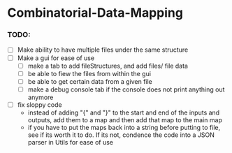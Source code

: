 # Combinatorial-Data-Mapping
### TODO: 

- [ ] Make ability to have multiple files under the same structure
- [ ] Make a gui for ease of use
  - [ ] make a tab to add fileStructures, and add files/ file data
  - [ ] be able to fiew the files from within the gui
  - [ ] be able to get certain data from a given file
  - [ ] make a debug console tab if the console does not print anything out anymore

- [ ] fix sloppy code
  - instead of adding "{" and "}" to the start and end of the inputs and outputs, add them to a map and then add that map to the main map
  - if you have to put the maps back into a string before putting to file, see if its worth it to do.  If its not, condence the code into a JSON parser in Utils for ease of use



